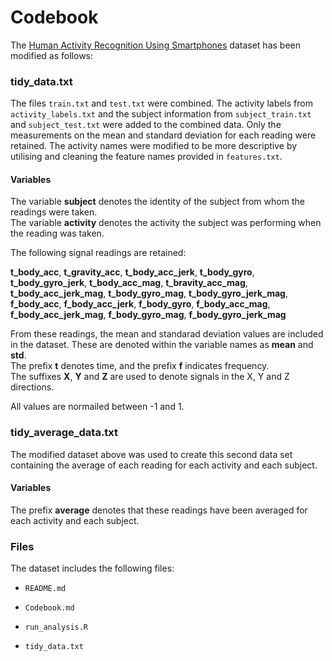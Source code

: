 # Codebook

The [Human Activity Recognition Using Smartphones](http://archive.ics.uci.edu/ml/datasets/Human+Activity+Recognition+Using+Smartphones) dataset has been modified as follows:

### tidy_data.txt

The files `train.txt` and `test.txt` were combined. The activity labels from `activity_labels.txt` and the subject information from `subject_train.txt` and `subject_test.txt` were added to the combined data. Only the measurements on the mean and standard deviation for each reading were retained. The activity names were modified to be more descriptive by utilising and cleaning the feature names provided in `features.txt`.

#### Variables

The variable **subject** denotes the identity of the subject from whom the readings were taken.<br />
The variable **activity** denotes the activity the subject was performing when the reading was taken.

The following signal readings are retained:

**t_body_acc**,
**t_gravity_acc**,
**t_body_acc_jerk**,
**t_body_gyro**,
**t_body_gyro_jerk**,
**t_body_acc_mag**,
**t_bravity_acc_mag**,
**t_body_acc_jerk_mag**,
**t_body_gyro_mag**,
**t_body_gyro_jerk_mag**,
**f_body_acc**,
**f_body_acc_jerk**,
**f_body_gyro**,
**f_body_acc_mag**,
**f_body_acc_jerk_mag**,
**f_body_gyro_mag**,
**f_body_gyro_jerk_mag**

From these readings, the mean and standarad deviation values are included in the dataset. These are denoted within the variable names as **mean** and **std**.<br />
The prefix **t** denotes time, and the prefix **f** indicates frequency.<br />
The suffixes **X**, **Y** and **Z** are used to denote signals in the X, Y and Z directions.

All values are normailed between -1 and 1.

### tidy_average_data.txt

The modified dataset above was used to create this second data set containing the average of each reading for each activity and each subject.

#### Variables

The prefix **average** denotes that these readings have been averaged for each activity and each subject.

### Files

The dataset includes the following files:

- `README.md`

- `Codebook.md`

- `run_analysis.R`

- `tidy_data.txt`
